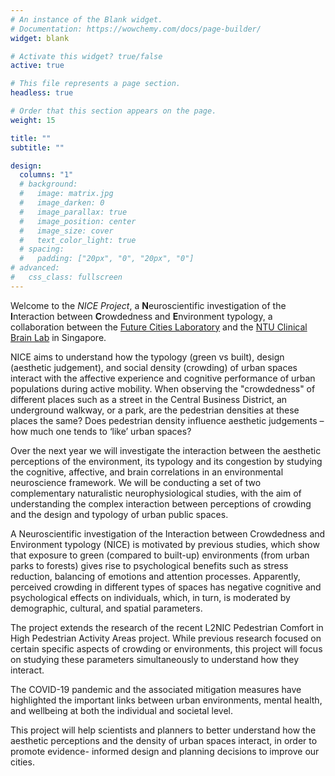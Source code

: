 ```yaml
---
# An instance of the Blank widget.
# Documentation: https://wowchemy.com/docs/page-builder/
widget: blank

# Activate this widget? true/false
active: true

# This file represents a page section.
headless: true

# Order that this section appears on the page.
weight: 15

title: ""
subtitle: ""

design:
  columns: "1"
  # background:
  #   image: matrix.jpg
  #   image_darken: 0
  #   image_parallax: true
  #   image_position: center
  #   image_size: cover
  #   text_color_light: true
  # spacing:
  #   padding: ["20px", "0", "20px", "0"]
# advanced:
#   css_class: fullscreen
---
```


Welcome to the *NICE Project*, a **N**euroscientific investigation of the **I**nteraction between **C**rowdedness and **E**nvironment typology, a collaboration between the [Future Cities Laboratory](https://fcl.ethz.ch/research/research-projects/NICE.html) and the [NTU Clinical Brain Lab](http://www.clinicalbrain.org/) in Singapore.

NICE aims to understand how the typology (green vs built), design (aesthetic judgement), and social density (crowding) of urban spaces interact with the affective experience and cognitive performance of urban populations during active mobility. When observing the "crowdedness" of different places such as a street in the Central Business District, an underground walkway, or a park, are the pedestrian densities at these places the same? Does pedestrian density influence aesthetic judgements – how much one tends to ‘like’ urban spaces?

Over the next year we will investigate the interaction between the aesthetic perceptions of the environment, its typology and its congestion by studying the cognitive, affective, and brain correlations in an environmental neuroscience framework. We will be conducting a set of two complementary naturalistic neurophysiological studies, with the aim of understanding the complex interaction between perceptions of crowding and the design and typology of urban public spaces.

A Neuroscientific investigation of the Interaction between Crowdedness and Environment typology (NICE) is motivated by previous studies, which show that exposure to green (compared to built-​up) environments (from urban parks to forests) gives rise to psychological benefits such as stress reduction, balancing of emotions and attention processes. Apparently, perceived crowding in different types of spaces has negative cognitive and psychological effects on individuals, which, in turn, is moderated by demographic, cultural, and spatial parameters.

The project extends the research of the recent L2NIC Pedestrian Comfort in High Pedestrian Activity Areas project. While previous research focused on certain specific aspects of crowding or environments, this project will focus on studying these parameters simultaneously to understand how they interact.

The COVID-​19 pandemic and the associated mitigation measures have highlighted the important links between urban environments, mental health, and wellbeing at both the individual and societal level.

This project will help scientists and planners to better understand how the aesthetic perceptions and the density of urban spaces interact, in order to promote evidence-​ informed design and planning decisions to improve our cities.